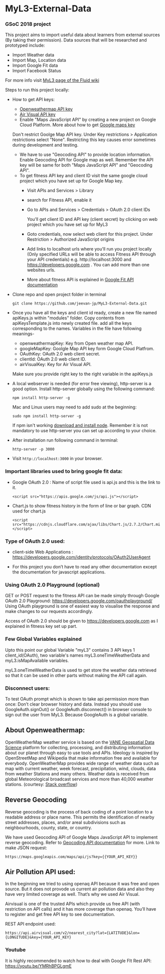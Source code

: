 # MyL3-External-Data
### GSoC 2018 project

This project aims to import useful data about learners from external sources (By taking their permission). Data sources that will be researched and prototyped include:

* Import Weather data
* Import Map, Location data
* Import Google Fit data
* Import Facebook Status

For more info visit [MyL3 page of the Fluid wiki](https://wiki.fluidproject.org/display/fluid/%28Floe%29+Preference+Exploration+and+Self-Assessment)

Steps to run this project locally:

* How to get API keys:
    * [Openweathermap API key](https://openweathermap.desk.com/customer/portal/articles/1626888-how-to-get-api-key)
    * [Air Visual API key](https://airvisual.com/user/api)
    * Enable "Maps JavaScript API" by creating a new project on Google Cloud Platform. More about how to get [Google maps key](https://developers.google.com/maps/documentation/javascript/get-api-key)

    Don't restrict Goolge Map API key. Under Key restrictions > Application restrictions select "None". Restricting this key causes error sometimes during development and testing.
    * We have to use "Geocoding API" to provide location information. Enable Geocoding API for Google map as well.
    Remember the API key will be same for both "Maps JavaScript API" and "Geocoding API".
    * To get fitness API key and client ID visit the same google cloud project which you have set up for Google Map key.
        * Visit APIs and Services > Library
        * search for Fitness API, enable it
        * Go to APIs and Services > Credentials > OAuth 2.0 client IDs
          
          You'll get client ID and API key (client secret) by clicking on web project which you have set up for MyL3
        * Goto credentials, now select web client for this project.
          Under Restriction > Authorized JavaScript origins
        
        * Add links to localhost urls where you'll run you project locally (Only specified URLs will be able to access Fitness API through your API credentials) e.g. http://localhost:3000 and https://developers.google.com . You can add more than one websites urls.

        * More about fitness API is explained in [Google Fit API documentation](https://developers.google.com/fit/rest/)


* Clone repo and open project folder in terminal

    ``` git clone https://github.com/jeevan-jp/MyL3-External-Data.git ```

* Once you have all the keys and client id ready, create a new file named apiKeys.js within "modules" folder. Copy  contents from apiKeysTemplate.js into newly created file. add all the keys corresponding to the names. Variables in the file have following meanings-

    * openweathermapKey: Key from Open weather map API.
    * googleMapKey: Goolgle Map API key form Google Cloud Platfrom.
    * OAuthKey: OAuth 2.0 web client secret.
    * clientId: OAuth 2.0 web client ID.
    * airVisualKey: Key for Air Visual API.

    Make sure you provide right key to the right variable in the apiKeys.js

* A local webserver is needed (for error free viewing), http-server is a good option.
Install http-server globally using the following command:

    ``` npm install http-server -g ```

    Mac and Linux users may need to add sudo at the beginning:

    ``` sudo npm install http-server -g ```

    If npm isn't working [download and install node](https://nodejs.org/en/).
    Remember it is not mandatory to use http-server you can set up according to your choice.

* After installation run following command in terminal:

    ``` http-server -p 3000 ```

* Visit ```http://localhost:3000``` in your browser.

### Important libraries used to bring google fit data:

* Google OAuth 2.0 : Name of script file used is api.js and this is the link to it.
        
      <script src="https://apis.google.com/js/api.js"></script>
* Chart.js to show fitness history in the form of line or bar graph. CDN used for chart.js
        
      <script src="https://cdnjs.cloudflare.com/ajax/libs/Chart.js/2.7.2/Chart.min.js"></script>

### Type of OAuth 2.0 used: 

* client-side Web Applications :  https://developers.google.com/identity/protocols/OAuth2UserAgent

* For this project you don’t have to read any other documentation except the documentation for javascript applications.

### Using OAuth 2.0 Playground (optional)

GET or POST request to the fitness API can be made simply through Google OAuth 2.0 Playground: https://developers.google.com/oauthplayground/
Using OAuth playground is one of easiest way to visualise the response and make changes to our requests accordingly.

Access of OAuth 2.0 should be given to https://developers.google.com as I explained in fitness key set up part.

### Few Global Variables explained
Upto this point our global Variable "myL3" contains 3 API keys 1 client_id(OAuth), two variable's names myL3.oneTimeWeatherData and myL3.isMapAvailable variables.

myL3.oneTimeWeatherData is used to get store the weather data retrieved so that it can be used in other parts without making the API call again.

### Disconnect users:
To test OAuth prompt which is shown to take api permission more than once: Don’t clear browser history and data. Instead you should use GoogleAuth.signOut() or GoogleAuth.disconnect() in browser console to sign out the user from MyL3. Because GoogleAuth is a global variable.

## About Openweathermap: 
OpenWeatherMap weather service is based on the [VANE Geospatial Data Science](http://owm.io/) platform for collecting, processing, and distributing information about our planet through easy to use tools and APIs.
Ideology is inspired by OpenStreetMap and Wikipedia that make information free and available for everybody. OpenWeatherMap provides wide range of weather data such as map with current weather, week forecast, precipitation, wind, clouds, data from weather Stations and many others. Weather data is received from global Meteorological broadcast services and more than 40,000 weather stations. (courtesy: [Stack overflow](https://stackoverflow.com/questions/26804596/openweathermap-api-vs-wunderground-api))

## Reverse Geocoding
Reverse geocoding is the process of back coding of a point location to a readable address or place name. This permits the identification of nearby street addresses, places, and/or areal subdivisions such as neighbourhoods, county, state, or country.

We have used Geocoding API of Google Maps JavaScript API to implement reverse geocoding. Refer to [Geocoding API documentation](https://developers.google.com/maps/documentation/javascript/examples/geocoding-reverse) for more.
Link to make JSON request:

    https://maps.googleapis.com/maps/api/js?key={{YOUR_API_KEY}}

## Air Pollution API used:

In the beginning we tried to using openaq API because it was free and open source. But it does not provode us current air pollution data and also they have very limited coverage as well. That’s why we used Air Visual.

Airvisual is one of the trusted APIs which provide us free API (with restriction on API calls) and it has more coverage than openaq. You’ll have to register and get free API key to see documentation.

REST API endpoint used:

    https://api.airvisual.com/v2/nearest_city?lat={LATITUDE}&lon={LONGITUDE}&key={YOUR_API_KEY}


### Youtube
It is highly recommended to watch how to deal with Google FIt Rest API:
https://youtu.be/YMRhBPGLgmE

